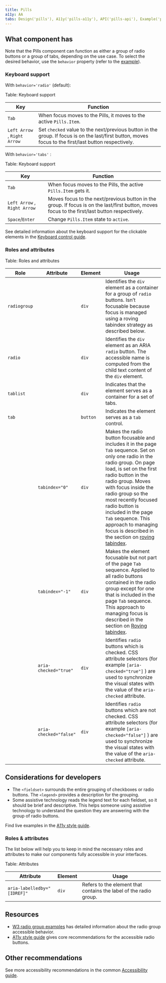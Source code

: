 ```yaml
---
title: Pills
a11y: AA
tabs: Design('pills'), A11y('pills-a11y'), API('pills-api'), Example('pills-code'), Changelog('pills-changelog')
---
```


## What component has

Note that the Pills component can function as either a group of radio buttons or a group of tabs, depending on the use case. To select the desired behavior, use the `behavior` property (refer to the [example](/components/pills/pills-code#behavior_arrows)).

### Keyboard support

With `behavior='radio'` (default):

Table: Keyboard support

| Key                         | Function                                                         |
| --------------------------- | ---------------------------------------------------------------- |
| `Tab`                       | When focus moves to the Pills, it moves to the active `Pills.Item`.  |
| `Left Arrow` , `Right Arrow` | Set `checked` value to the next/previous button in the group. If focus is on the last/first button, moves focus to the first/last button respectively.  |

With `behavior='tabs'` :

Table: Keyboard support

| Key                    | Function                                                                                                                                                       |
| ---------------------- | -------------------------------------------------------------------------------------------------------------------------------------------------------------- |
| `Tab`                       | When focus moves to the Pills, the active `Pills.Item` gets it. |
| `Left Arrow` , `Right Arrow` | Moves focus to the next/previous button in the group. If focus is on the last/first button, moves focus to the first/last button respectively. |
| `Space`/`Enter` | Change `Pills.Item` state to `active`.                                                                                                                                 |

See detailed information about the keyboard support for the clickable elements in the [Keyboard control guide](/core-principles/a11y/a11y-keyboard#keyboard_support_for_button_link_input_etc).

### Roles and attributes

Table: Roles and attributes

| Role  | Attribute              | Element | Usage                                                                                                                                                                                                                                                                                                                                                                                                                                                                    |
| ----- | ---------------------- | ------- | ------------------------------------------------------------------------------------------------------------------------------------------------------------------------------------------------------------------------------------------------------------------------------------------------------------------------------------------------------------------------------------------------------------------------------------------------------------------------ |
| `radiogroup` |                             | `div` | Identifies the `div` element as a container for a group of `radio` buttons. Isn’t focusable because focus is managed using a roving tabindex strategy as described below.                                                                                                                                                                      |
| `radio` |                        | `div` | Identifies the `div` element as an ARIA `radio` button. The accessible name is computed from the child text content of the `div` element.                                                                                                                                                                                                                                                                                                                                |
| `tablist` |                           | `div` | Indicates that the element serves as a container for a set of tabs.                                                                                                                                                                                                                                                                                                                                                                  |
| `tab` |                           | `button` | Indicates the element serves as a `tab` control.|
|       | `tabindex="0"` | `div` | Makes the radio button focusable and includes it in the page `Tab` sequence. Set on only one radio in the radio group. On page load, is set on the first radio button in the radio group. Moves with focus inside the radio group so the most recently focused radio button is included in the page `Tab` sequence. This approach to managing focus is described in the section on [roving tabindex](https://www.w3.org/TR/wai-aria-practices-1.1/#kbd_roving_tabindex). |
|            | `tabindex="-1"` | `div` | Makes the element focusable but not part of the page `Tab` sequence. Applied to all radio buttons contained in the radio group except for one that is included in the page `Tab` sequence. This approach to managing focus is described in the section on [Roving tabindex](https://www.w3.org/WAI/ARIA/apg/practices/keyboard-interface/#keyboardnavigationinsidecomponents). |
|       | `aria-checked="true"` | `div` | Identifies `radio` buttons which is checked. CSS attribute selectors (for example `[aria-checked="true"]` ) are used to synchronize the visual states with the value of the `aria-checked` attribute.                                                                                                                                                                                                                                                                            |
|       | `aria-checked="false"` | `div` | Identifies `radio` buttons which are not checked. CSS attribute selectors (for example `[aria-checked="false"]` ) are used to synchronize the visual states with the value of the `aria-checked` attribute.                                                                                                                                                                                                                                                                      |

## Considerations for developers

* The `<fieldset>` surrounds the entire grouping of checkboxes or radio buttons. The `<legend>` provides a description for the grouping.
* Some assistive technology reads the legend text for each fieldset, so it should be brief and descriptive. This helps someone using assistive technology to understand the question they are answering with the group of radio buttons.

Find live examples in the [A11y style guide](https://a11y-style-guide.com/style-guide/section-forms.html#kssref-forms-radio-buttons).

### Roles & attributes

The list below will help you to keep in mind the necessary roles and attributes to make our components fully accessible in your interfaces.

Table: Attributes

| Attribute                   | Element | Usage                                                                                                                                                                                                                                                                                                                                           |
| --------------------------- | ------- | ----------------------------------------------------------------------------------------------------------------------------------------------------------------------------------------------------------------------------------------------------------------------------------------------------------------------------------------------- |
| `aria-labelledby="[IDREF]"` | `div` | Refers to the element that contains the label of the radio group.                                                                                                                                                                                                                                                                               |

## Resources

* [W3 radio group examples](https://www.w3.org/TR/wai-aria-practices-1.1/examples/radio/radio-1/radio-1.html) has detailed information about the radio group accessible behavior.
* [A11y style guide](https://a11y-style-guide.com/style-guide/section-forms.html#kssref-forms-radio-buttons) gives core recommendations for the accessible radio buttons.

## Other recommendations

See more accessibility recommendations in the common [Accessibility guide](/core-principles/a11y/a11y).

<!--@include: ./pills-a11y-report.md-->
